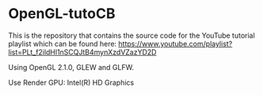 # OpenGL-tutoCB

This is the repository that contains the source code for the YouTube tutorial playlist which can be found here: 
https://www.youtube.com/playlist?list=PLt_f2ildHl1nSCQJtB4mynXzdVZazYD2D

Using OpenGL 2.1.0, GLEW and GLFW.

Use Render GPU: Intel(R) HD Graphics

